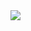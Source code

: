 <a href="http://vietnamvac.isamonkey.org/gallery/{{dir}}/{{file}}" data-darkbox="{{dir}}">
  <img src="http://vietnamvac.isamonkey.org/gallery/{{dir}}/thumbs/{{file}}" />
</a>
